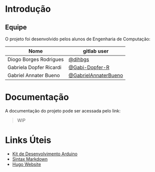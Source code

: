 # Introdução

## Equipe

O projeto foi desenvolvido pelos alunos de Engenharia de Computação:

|Nome| gitlab user|
|---|---|
|Diogo Borges Rodrigues| [@dihbgs](https://gitlab.com/dihbgs)|
|Gabriela Dopfer Ricardi| [@Gabi-Dopfer-R](https://gitlab.com/Gabi-Dopfer-R)|
|Gabriel Annater Bueno| [@GabrielAnnaterBueno]()|

# Documentação

A documentação do projeto pode ser acessada pelo link:

>  WIP

# Links Úteis

* [Kit de Desenvolvimento Arduino](https://www.arduino.cc/)
* [Sintax Markdown](https://docs.gitlab.com/ee/user/markdown.html)
* [Hugo Website](https://gohugo.io/)
